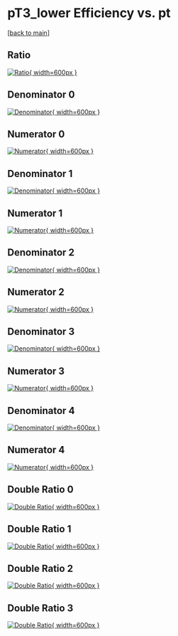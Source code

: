# pT3_lower Efficiency vs. pt

[[back to main](./)]



## Ratio

[![Ratio](../mtv/var/pT3_lower_loweta_211_0_eff_pt.png){ width=600px }](../mtv/var/pT3_lower_loweta_211_0_eff_pt.pdf)

## Denominator 0

[![Denominator](../mtv/den/pT3_lower_loweta_211_0_eff_pt_den0.png){ width=600px }](../mtv/den/pT3_lower_loweta_211_0_eff_pt_den0.pdf)

## Numerator 0

[![Numerator](../mtv/num/pT3_lower_loweta_211_0_eff_pt_num0.png){ width=600px }](../mtv/num/pT3_lower_loweta_211_0_eff_pt_num0.pdf)

## Denominator 1

[![Denominator](../mtv/den/pT3_lower_loweta_211_0_eff_pt_den1.png){ width=600px }](../mtv/den/pT3_lower_loweta_211_0_eff_pt_den1.pdf)

## Numerator 1

[![Numerator](../mtv/num/pT3_lower_loweta_211_0_eff_pt_num1.png){ width=600px }](../mtv/num/pT3_lower_loweta_211_0_eff_pt_num1.pdf)

## Denominator 2

[![Denominator](../mtv/den/pT3_lower_loweta_211_0_eff_pt_den2.png){ width=600px }](../mtv/den/pT3_lower_loweta_211_0_eff_pt_den2.pdf)

## Numerator 2

[![Numerator](../mtv/num/pT3_lower_loweta_211_0_eff_pt_num2.png){ width=600px }](../mtv/num/pT3_lower_loweta_211_0_eff_pt_num2.pdf)

## Denominator 3

[![Denominator](../mtv/den/pT3_lower_loweta_211_0_eff_pt_den3.png){ width=600px }](../mtv/den/pT3_lower_loweta_211_0_eff_pt_den3.pdf)

## Numerator 3

[![Numerator](../mtv/num/pT3_lower_loweta_211_0_eff_pt_num3.png){ width=600px }](../mtv/num/pT3_lower_loweta_211_0_eff_pt_num3.pdf)

## Denominator 4

[![Denominator](../mtv/den/pT3_lower_loweta_211_0_eff_pt_den4.png){ width=600px }](../mtv/den/pT3_lower_loweta_211_0_eff_pt_den4.pdf)

## Numerator 4

[![Numerator](../mtv/num/pT3_lower_loweta_211_0_eff_pt_num4.png){ width=600px }](../mtv/num/pT3_lower_loweta_211_0_eff_pt_num4.pdf)

## Double Ratio 0

[![Double Ratio](../mtv/ratio/pT3_lower_loweta_211_0_eff_pt_ratio0.png){ width=600px }](../mtv/ratio/pT3_lower_loweta_211_0_eff_pt_ratio0.pdf)

## Double Ratio 1

[![Double Ratio](../mtv/ratio/pT3_lower_loweta_211_0_eff_pt_ratio1.png){ width=600px }](../mtv/ratio/pT3_lower_loweta_211_0_eff_pt_ratio1.pdf)

## Double Ratio 2

[![Double Ratio](../mtv/ratio/pT3_lower_loweta_211_0_eff_pt_ratio2.png){ width=600px }](../mtv/ratio/pT3_lower_loweta_211_0_eff_pt_ratio2.pdf)

## Double Ratio 3

[![Double Ratio](../mtv/ratio/pT3_lower_loweta_211_0_eff_pt_ratio3.png){ width=600px }](../mtv/ratio/pT3_lower_loweta_211_0_eff_pt_ratio3.pdf)

